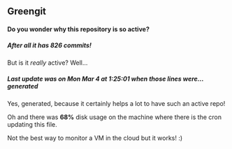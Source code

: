 ## Greengit

#### Do you wonder why this repository is so active?

##### After all it has 826 commits!

But is it *really* active? Well...

##### Last update was on Mon Mar 4 at 1:25:01 when those lines were... generated

Yes, generated, because it certainly helps a lot to have such an active repo!

Oh and there was **68%** disk usage on the machine
where there is the cron updating this file.

Not the best way to monitor a VM in the cloud but it works! :)
